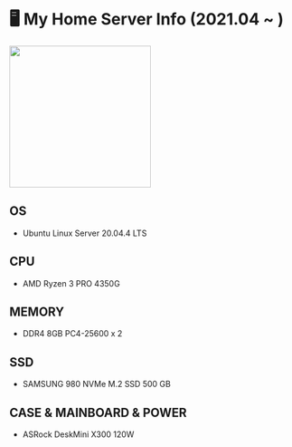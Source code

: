 # 🖥️ My Home Server Info (2021.04 ~ )

<div>
  <img src="https://user-images.githubusercontent.com/49547202/171854338-80a35bb9-d7ec-4b40-a511-f8523852edd3.png" width="250" />
</div>

<span></span>

## OS
- Ubuntu Linux Server 20.04.4 LTS
## CPU
- AMD Ryzen 3 PRO 4350G
## MEMORY
- DDR4 8GB PC4-25600 x 2
## SSD
- SAMSUNG 980 NVMe M.2 SSD 500 GB
## CASE & MAINBOARD & POWER
- ASRock DeskMini X300 120W
